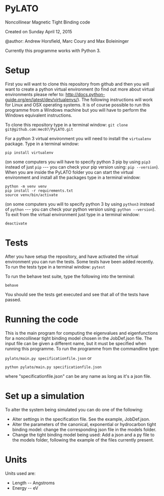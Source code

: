 # PyLATO
Noncollinear Magnetic Tight Binding code

Created on Sunday April 12, 2015

@author: Andrew Horsfield, Marc Coury and Max Boleininger

Currently this programme works with Python 3.

# Setup
First you will want to clone this repository from github and then you will want to create a python virtual environment (to find out more about virtual environments please refer to: http://docs.python-guide.org/en/latest/dev/virtualenvs/).
The following instructions will work for Linux and OSX operating systems.
It is of course possible to run this programme from a Windows machine but you will have to perform the Windows equivalent instructions.

To clone this repository type in a terminal window:
```git clone git@github.com:mec07/PyLATO.git```

For a python 3 virtual environment you will need to install the `virtualenv` package. Type in a terminal window:

```pip install virtualenv```

(on some computers you will have to specify python 3 pip by using `pip3` instead of just `pip` --- you can check your pip version using: `pip --version`).
When you are inside the PyLATO folder you can start the virtual environment and install all the packages type in a terminal window:

```
python -m venv venv
pip install -r requirements.txt
source venv/bin/activate
```
(on some computers you will to specify python 3 by using `python3` instead of `python` --- you can check your python version using: `python --version`).
To exit from the virtual environment just type in a terminal window:

```deactivate```


# Tests
After you have setup the repository, and have activated the virtual environment you can run the tests.
Some tests have been added recently. To run the tests type in a terminal window:
```pytest```

To run the behave test suite, type the following into the terminal:

```behave```

You should see the tests get executed and see that all of the tests have passed.


# Running the code
This is the main program for computing the eigenvalues and eigenfunctions for a noncollinear tight binding model chosen in the JobDef.json file. The input file can be given a different name, but it must be specified when running this programme. To run the programme from the commandline type:

```pylato/main.py specificationfile.json```
or

```python pylato/main.py specificationfile.json```

where "specificationfile.json" can be any name as long as it's a json file.


# Set up a simulation
To alter the system being simulated you can do one of the following:
  * Alter settings in the specification file. See the example, JobDef.json.
  * Alter the parameters of the canonical, exponential or hydrocarbon tight binding model: change the corresponding json file in the models folder.
  * Change the tight binding model being used: Add a json and a py file to the models folder, following the example of the files currently present.


# Units
Units used are:
  * Length -- Angstroms
  * Energy -- eV
